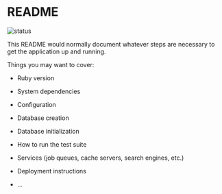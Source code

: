 # README
![status](https://circleci.com/gh/tanvir002700/EbookSubscription/tree/master.svg?style=shield&circle-token=:circle-token)

This README would normally document whatever steps are necessary to get the
application up and running.

Things you may want to cover:

* Ruby version

* System dependencies

* Configuration

* Database creation

* Database initialization

* How to run the test suite

* Services (job queues, cache servers, search engines, etc.)

* Deployment instructions

* ...
